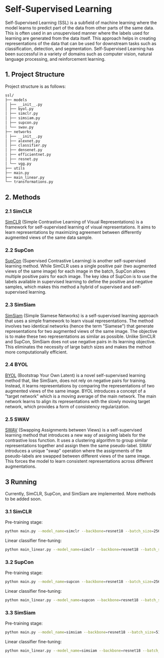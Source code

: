 # Self-Supervised Learning

Self-Supervised Learning (SSL) is a subfield of machine learning where the model learns to predict part of the data from other parts of the same data. This is often used in an unsupervised manner where the labels used for learning are generated from the data itself. This approach helps in creating representations of the data that can be used for downstream tasks such as classification, detection, and segmentation. Self-Supervised Learning has been successful in a variety of domains such as computer vision, natural language processing, and reinforcement learning.

## 1. Project Structure

Project structure is as follows:

```bash
ssl/
├── models
│ ├── __init__.py
│ ├── byol.py
│ ├── simclr.py
│ ├── simsiam.py
│ ├── supcon.py
│ └── swav.py
├── networks
│ ├── __init__.py
│ ├── alexnet.py
│ ├── classifier.py
│ ├── densenet.py
│ ├── efficientnet.py
│ ├── resnet.py
│ └── vgg.py
├── utils
├── main.py
├── main_linear.py
└── transformations.py
```

## 2. Methods

### 2.1 SimCLR

[SimCLR](https://arxiv.org/abs/2002.05709) (Simple Contrastive Learning of Visual Representations) is a framework for self-supervised learning of visual representations. It aims to learn representations by maximizing agreement between differently augmented views of the same data sample. 

### 2.2 SupCon

[SupCon](https://arxiv.org/abs/2004.11362) (Supervised Contrastive Learning) is another self-supervised learning method. While SimCLR uses a single positive pair (two augmented views of the same image) for each image in the batch, SupCon allows multiple positive pairs for each image. The key idea of SupCon is to use the labels available in supervised learning to define the positive and negative samples, which makes this method a hybrid of supervised and self-supervised learning.

### 2.3 SimSiam

[SimSiam](https://arxiv.org/abs/2011.10566) (Simple Siamese Networks) is a self-supervised learning approach that uses a simple framework to learn visual representations. The method involves two identical networks (hence the term "Siamese") that generate representations for two augmented views of the same image. The objective is to make these two representations as similar as possible. Unlike SimCLR and SupCon, SimSiam does not use negative pairs in its learning objective. This eliminates the necessity of large batch sizes and makes the method more computationally efficient.

### 2.4 BYOL

[BYOL](https://arxiv.org/abs/2006.07733) (Bootstrap Your Own Latent) is a novel self-supervised learning method that, like SimSiam, does not rely on negative pairs for training. Instead, it learns representations by comparing the representations of two augmented views of the same image. BYOL introduces a concept of a "target network" which is a moving average of the main network. The main network learns to align its representations with the slowly moving target network, which provides a form of consistency regularization.

### 2.5 SWAV

[SWAV](https://arxiv.org/abs/2006.09882) (Swapping Assignments between Views) is a self-supervised learning method that introduces a new way of assigning labels for the contrastive loss function. It uses a clustering algorithm to group similar representations together and assign them the same pseudo-label. SWAV introduces a unique "swap" operation where the assignments of the pseudo-labels are swapped between different views of the same image. This forces the model to learn consistent representations across different augmentations.

## 3 Running

Currently, SimCLR, SupCon, and SimSiam are implemented. More methods to be added soon.

### 3.1 SimCLR

Pre-training stage:

```bash
python main.py --model_name=simclr --backbone=resnet18 --batch_size=256 --optimizer=sgd --weight_decay=0.000001 --momentum=0.9 --stop_at_epoch=100 --warmup_epochs=10 --warmup_lr=0 --base_lr=0.3 --final_lr=0 --num_epochs=800
```

Linear classifier fine-tuning:

```bash
python main_linear.py --model_name=simclr --backbone=resnet18 --batch_size=256 --optimizer=sgd --weight_decay=0 --momentum=0.9 --warmup_epochs=0 --warmup_lr=0 --base_lr=30 --final_lr=0 --num_epochs=30
```

### 3.2 SupCon

Pre-training stage:

```bash
python main.py --model_name=supcon --backbone=resnet18 --batch_size=256 --optimizer=sgd --weight_decay=0.000001 --momentum=0.9 --stop_at_epoch=100 --warmup_epochs=10 --warmup_lr=0 --base_lr=0.3 --final_lr=0 --num_epochs=800
```

Linear classifier fine-tuning:

```bash
python main_linear.py --model_name=supcon --backbone=resnet18 --batch_size=256 --optimizer=sgd --weight_decay=0 --momentum=0.9 --warmup_epochs=0 --warmup_lr=0 --base_lr=30 --final_lr=0 --num_epochs=30
```

### 3.3 SimSiam

Pre-training stage:

```bash
python main.py --model_name=simsiam --backbone=resnet18 --batch_size=512 --optimizer=sgd --weight_decay=0.0005 --momentum=0.9 --stop_at_epoch=800 --warmup_epochs=10 --warmup_lr=0 --base_lr=0.03 --final_lr=0 --num_epochs=800
```

Linear classifier fine-tuning:

```bash
python main_linear.py --model_name=simsiam --backbone=resnet18 --batch_size=256 --optimizer=sgd --weight_decay=0 --momentum=0.9 --warmup_epochs=10 --warmup_lr=0 --base_lr=30 --final_lr=0 --num_epochs=100
```
